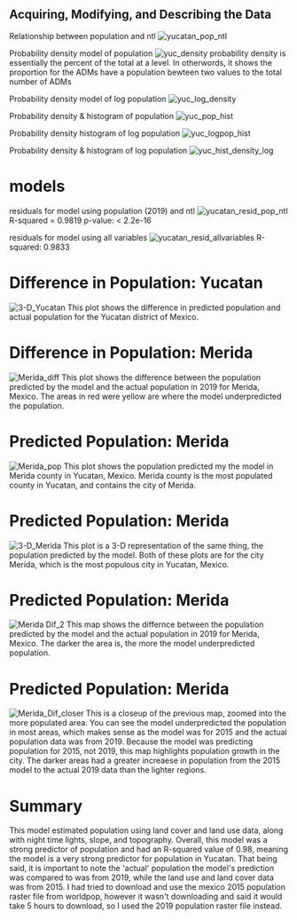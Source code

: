## Acquiring, Modifying, and Describing the Data

Relationship between population and ntl
![yucatan_pop_ntl](yucatan.png)

Probability density model of population
![yuc_density](yucatan_density.png)
probability density is essentially the percent of the total at a level. In otherwords, it shows the proportion for the ADMs have a population bewteen two values to the total number of ADMs

Probability density model of log population
![yuc_log_density](yucatan_density_log.png)

Probability density & histogram of population
![yuc_pop_hist](yucatan_pop_both.png)

Probability density histogram of log population
![yuc_logpop_hist](yucatan_pop19_hist.png)

Probability density & histogram of log population
![yuc_hist_density_log](yucatan_pop_both_log.png)

# models
residuals for model using population (2019) and ntl
![yucatan_resid_pop_ntl](yucatan_resid_pop19.png)
R-squared = 0.9819
p-value: < 2.2e-16

residuals for model using all variables
![yucatan_resid_allvariables](yucatan_resid_all.png)
R-squared:  0.9833

# Difference in Population: Yucatan
![3-D_Yucatan](Screenshot_yuc.png)
This plot shows the difference in predicted population and actual population for the Yucatan district of Mexico.

# Difference in Population: Merida
![Merida_diff](merida_diff.png)
This plot shows the difference between the population predicted by the model and the actual population in 2019 for Merida, Mexico. The areas in red were yellow are where the model underpredicted the population.

# Predicted Population: Merida
![Merida_pop](merida_pop.png)
This plot shows the population predicted my the model in Merida county in Yucatan, Mexico. Merida county is the most populated county in Yucatan, and contains the city of Merida.

# Predicted Population: Merida
![3-D_Merida](Screenshot_2.png)
This plot is a 3-D representation of the same thing, the population predicted by the model. Both of these plots are for the city Merida, which is the most populous city in Yucatan, Mexico.

# Predicted Population: Merida
![Merida Dif_2](Rplot01.png)
This map shows the differnce between the population predicted by the model and the actual population in 2019 for Merida, Mexico. The darker the area is, the more the model underpredicted population.

# Predicted Population: Merida
![Merida_Dif_closer](Rplot02.png) 
This is a closeup of the previous map, zoomed into the more populated area. You can see the model underpredicted the population in most areas, which makes sense as the model was for 2015 and the actual population data was from 2019. Because the model was predicting population for 2015, not 2019, this map highlights population growth in the city. The darker areas had a greater increaese in population from the 2015 model to the actual 2019 data than the lighter regions.

# Summary
This model estimated population using land cover and land use data, along with night time lights, slope, and topography. Overall, this model was a strong predictor of population and had an R-squared value of 0.98, meaning the model is a very strong predictor for population in Yucatan. That being said, it is important to note the 'actual' population the model's prediction was compared to was from 2019, while the land use and land cover data was from 2015. I had tried to download and use the mexico 2015 population raster file from worldpop, however it wasn't downloading and said it would take 5 hours to download, so I used the 2019 population raster file instead.
